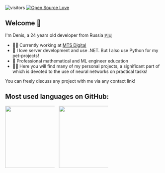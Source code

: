 ![visitors](https://visitor-badge.laobi.icu/badge?page_id=brasd99.brasd99)
[![Open Source Love](https://badges.frapsoft.com/os/v1/open-source.svg?v=102)](https://github.com/ellerbrock/open-source-badge/)

## Welcome 👋
I'm Denis, a 24 years old developer from Russia 🇷🇺

- 👨‍💻 Currently working at [MTS Digital](https://mts-digital.ru/)
- 💼 I love server development and use .NET. But I also use Python for my pet-projects!
- 🏫 Professional mathematical and ML engineer education
- 👨‍🏫 Here you will find many of my personal projects, a significant part of which is devoted to the use of neural networks on practical tasks!

You can freely discuss any project with me via any contact link!

## Most used languages on GitHub:

<div align="center" style="columns:3;">
  <img height="200" src="https://github-readme-stats.vercel.app/api/top-langs/?username=brasd99&layout=compact&theme=transparent&langs_count=10&hide_border=true&hide=jupyter%20notebook" />
  <img width="60" />
  <img height="200" src="https://github-readme-stats.vercel.app/api?username=brasd99&show_icons=true&theme=transparent&hide_border=true" />
</div>

